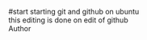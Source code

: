 #start
starting git and github on ubuntu <br>
this editing is done on edit of github <br>
Author <SWASTIK CHAMOLA>